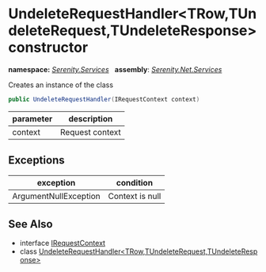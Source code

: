 # UndeleteRequestHandler&lt;TRow,TUndeleteRequest,TUndeleteResponse&gt; constructor
**namespace:** *[Serenity.Services](../../README.md#serenity.services-namespace)*   **assembly**: *[Serenity.Net.Services](../../README.md)*

Creates an instance of the class

```csharp
public UndeleteRequestHandler(IRequestContext context)
```

| parameter | description |
| --- | --- |
| context | Request context |

## Exceptions

| exception | condition |
| --- | --- |
| ArgumentNullException | Context is null |

## See Also

* interface [IRequestContext](../IRequestContext.md)
* class [UndeleteRequestHandler&lt;TRow,TUndeleteRequest,TUndeleteResponse&gt;](../UndeleteRequestHandler-3.md)